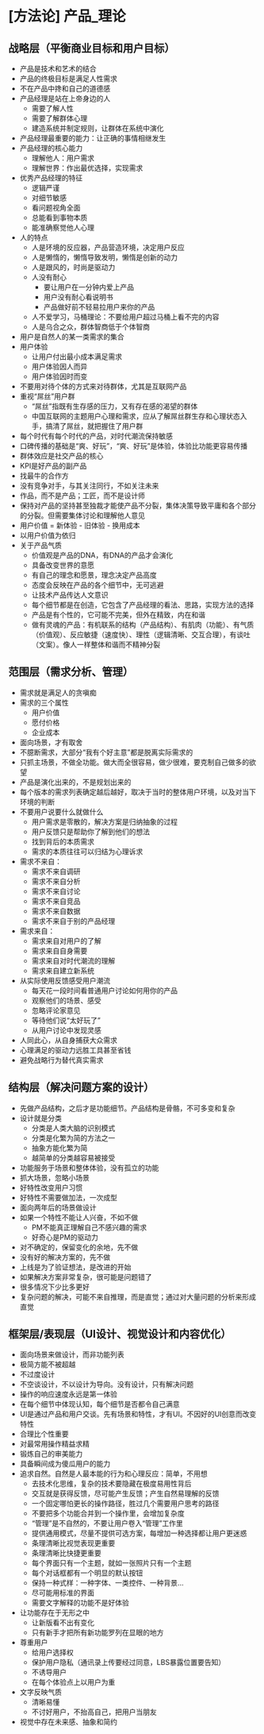# [方法论] 产品_理论

## 战略层（平衡商业目标和用户目标）

- 产品是技术和艺术的结合
- 产品的终极目标是满足人性需求
- 不在产品中搀和自己的道德感
- 产品经理是站在上帝身边的人
    - 需要了解人性
    - 需要了解群体心理
    - 建造系统并制定规则，让群体在系统中演化
- 产品经理最重要的能力：让正确的事情相继发生
- 产品经理的核心能力
    - 理解他人：用户需求
    - 理解世界：作出最优选择，实现需求
- 优秀产品经理的特征
    - 逻辑严谨
    - 对细节敏感
    - 看问题视角全面
    - 总能看到事物本质
    - 能准确察觉他人心理
- 人的特点
    - 人是环境的反应器，产品营造环境，决定用户反应
    - 人是懒惰的，懒惰导致发明，懒惰是创新的动力
    - 人是跟风的，时尚是驱动力
    - 人没有耐心
        - 要让用户在一分钟内爱上产品
        - 用户没有耐心看说明书
        - 产品做好前不轻易拉用户来你的产品
    - 人不爱学习，马桶理论：不要给用户超过马桶上看不完的内容
    - 人是乌合之众，群体智商低于个体智商
- 用户是自然人的某一类需求的集合
- 用户体验
    - 让用户付出最小成本满足需求
    - 用户体验因人而异
    - 用户体验因时而变
- 不要用对待个体的方式来对待群体，尤其是互联网产品
- 重视“屌丝”用户群
    - “屌丝”指既有生存感的压力，又有存在感的渴望的群体
    - 中国互联网的主题用户心理和需求，应从了解屌丝群生存和心理状态入手，搞清了屌丝，就把握住了用户群
- 每个时代有每个时代的产品，对时代潮流保持敏感
- 口碑传播的基础是“爽、好玩”，“爽、好玩”是体验，体验比功能更容易传播
- 群体效应是社交产品的核心
- KPI是好产品的副产品
- 找最牛的合作方
- 没有竞争对手，与其关注同行，不如关注未来
- 作品，而不是产品；工匠，而不是设计师
- 保持对产品的坚持甚至独裁才能使产品不分裂，集体决策导致平庸和各个部分的分裂。但需要集体讨论和理解他人意见
- 用户价值 = 新体验 - 旧体验 - 换用成本
- 以用户价值为依归
- 关于产品气质
    - 价值观是产品的DNA，有DNA的产品才会演化
    - 具备改变世界的意愿
    - 有自己的理念和愿景，理念决定产品高度
    - 态度会反映在产品的各个细节中，无可逃避
    - 让技术产品传达人文意识
    - 每个细节都是在创造，它包含了产品经理的看法、思路，实现方法的选择
    - 产品是有个性的，它可能不完美，但外在精致，内在和谐
    - 做有灵魂的产品：有机联系的结构（产品结构）、有肌肉（功能）、有气质（价值观）、反应敏捷（速度快）、理性（逻辑清晰、交互合理），有谈吐（文案）。像人一样整体和谐而不精神分裂

## 范围层（需求分析、管理）

- 需求就是满足人的贪嗔痴
- 需求的三个属性
    - 用户价值
    - 愿付价格
    - 企业成本
- 面向场景，才有取舍
- 不臆断需求，大部分“我有个好主意”都是脱离实际需求的
- 只抓主场景，不做全功能。做大而全很容易，做少很难，要克制自己做多的欲望
- 产品是演化出来的，不是规划出来的
- 每个版本的需求列表确定越后越好，取决于当时的整体用户环境，以及对当下环境的判断
- 不要用户说要什么就做什么
    - 用户需求是零散的，解决方案是归纳抽象的过程
    - 用户反馈只是帮助你了解到他们的想法
    - 找到背后的本质需求
    - 需求的本质往往可以归结为心理诉求
- 需求不来自：
    - 需求不来自调研
    - 需求不来自分析
    - 需求不来自讨论
    - 需求不来自竞品
    - 需求不来自数据
    - 需求不来自于别的产品经理
- 需求来自：
	- 需求来自对用户的了解
	- 需求来自自身需要
	- 需求来自对时代潮流的理解
	- 需求来自建立新系统
- 从实际使用反馈感受用户潮流
    - 每天花一段时间看普通用户讨论如何用你的产品
    - 观察他们的场景、感受
    - 忽略评论家意见
    - 等待他们说“太好玩了”
    - 从用户讨论中发现灵感
- 人同此心，从自身捕获大众需求
- 心理满足的驱动力远胜工具甚至省钱
- 避免战略行为替代真实需求

## 结构层（解决问题方案的设计）

- 先做产品结构，之后才是功能细节。产品结构是骨骼，不可多变和复杂
- 设计就是分类
	- 分类是人类大脑的识别模式
	- 分类是化繁为简的方法之一
	- 抽象方能化繁为简
	- 越简单的分类越容易被接受
- 功能服务于场景和整体体验，没有孤立的功能
- 抓大场景，忽略小场景
- 好特性改变用户习惯
- 好特性不需要做加法，一次成型
- 面向两年后的场景做设计
- 如果一个特性不能让人兴奋，不如不做
	- PM不能真正理解自己不感兴趣的需求
	- 好奇心是PM的驱动力
- 对不确定的，保留变化的余地，先不做
- 没有好的解决方案的，先不做
- 上线是为了验证想法，是改进的开始
- 如果解决方案非常复杂，很可能是问题错了
- 很多情况下少比多更好
- 复杂问题的解决，可能不来自推理，而是直觉；通过对大量问题的分析来形成直觉

## 框架层/表现层（UI设计、视觉设计和内容优化）

- 面向场景来做设计，而非功能列表
- 极简方能不被超越
- 不过度设计
- 不空谈设计，不以设计为导向。没有设计，只有解决问题
- 操作的响应速度永远是第一体验
- 在每个细节中体现认知，每个细节是否都令自己满意
- UI是通过产品和用户交谈。先有场景和特性，才有UI。不因好的UI创意而改变特性
- 合理比个性重要
- 对最常用操作精益求精
- 锻炼自己的审美能力
- 具备瞬间成为傻瓜用户的能力
- 追求自然。自然是人最本能的行为和心理反应：简单，不用想
    - 去技术化思维，复杂的技术要隐藏在极度易用性背后
    - 交互就是获得反馈，尽可能产生反馈；产生自然易理解的反馈
    - 一个固定哪怕更长的操作路径，胜过几个需要用户思考的路径
    - 不要把多个功能合并到一个操作里，会增加复杂度
    - “管理”是不自然的，不要让用户卷入“管理”工作里
    - 提供通用模式，尽量不提供可选方案，每增加一种选择都让用户更迷惑
    - 条理清晰比视觉表现更重要
    - 条理清晰比快捷更重要
    - 每个界面只有一个主题，就如一张照片只有一个主题
    - 每个对话框都有一个明显的默认按钮
    - 保持一种式样：一种字体、一类控件、一种背景...
    - 尽可能用标准的界面
    - 需要文字解释的功能不是好体验
- 让功能存在于无形之中
	- 让新版看不出有变化
	- 只有新手才把所有新功能罗列在显眼的地方
- 尊重用户
	- 给用户选择权
	- 保护用户隐私（通讯录上传要经过同意，LBS暴露位置要告知）
	- 不诱导用户
	- 在每个体验点上以用户为重
- 文字反映气质
    - 清晰易懂
    - 不讨好用户，不抬高自己，把用户当朋友
- 视觉中存在未来感、抽象和简约